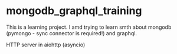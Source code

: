 # mongodb_graphql_training

This is a learning project. I amd trying to learn smth about mongodb (pymongo - sync connector is required!) and graphql.

HTTP server in aiohttp (asyncio)
